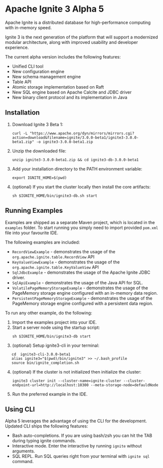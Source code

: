 # Apache Ignite 3 Alpha 5

Apache Ignite is a distributed database for high-performance computing with in-memory speed.

Ignite 3 is the next generation of the platform that will support a modernized modular architecture,
along with improved usability and developer experience.

The current alpha version includes the following features:
* Unified CLI tool
* New configuration engine
* New schema management engine
* Table API
* Atomic storage implementation based on Raft
* New SQL engine based on Apache Calcite and JDBC driver
* New binary client protocol and its implementation in Java

## Installation

1. Download Ignite 3 Beta 1:
   ```
   curl -L "https://www.apache.org/dyn/mirrors/mirrors.cgi?action=download&filename=ignite/3.0.0-beta1/ignite3-3.0.0-beta1.zip" -o ignite3-3.0.0-beta1.zip
   ```
2. Unzip the downloaded file:
   ```
   unzip ignite3-3.0.0-beta1.zip && cd ignite3-db-3.0.0-beta1
   ```
3. Add your installation directory to the PATH environment variable:
   ```
   export IGNITE_HOME=$(pwd)
   ```
4. (optional) If you start the cluster locally then install the core artifacts:
   ```
   sh $IGNITE_HOME/bin/ignite3-db.sh start
   ```

## Running Examples

Examples are shipped as a separate Maven project, which is located in the `examples` folder.
To start running you simply need to import provided `pom.xml` file into your favourite IDE.

The following examples are included:
* `RecordViewExample` - demonstrates the usage of the `org.apache.ignite.table.RecordView` API
* `KeyValueViewExample` - demonstrates the usage of the `org.apache.ignite.table.KeyValueView` API
* `SqlJdbcExample` - demonstrates the usage of the Apache Ignite JDBC driver.
* `SqlApiExample` - demonstrates the usage of the Java API for SQL.
* `VolatilePageMemoryStorageExample` - demonstrates the usage of the PageMemory storage engine configured with an in-memory data region.
* `PersistentPageMemoryStorageExample` - demonstrates the usage of the PageMemory storage engine configured with a persistent data region.

To run any other example, do the following:
1. Import the examples project into your IDE.
2. Start a server node using the startup script:
   ```
   sh $IGNITE_HOME/bin/ignite3-db start
   ```
3. (optional) Setup ignite3-cli in your terminal:
```
   cd  ignite3-cli-3.0.0-beta1
   alias ignite3="$(pwd)/bin/ignite3" >> ~/.bash_profile
   source bin/ignite_completion.sh 
```
4. (optional) If the cluster is not initialized then initialize the cluster:
   ```
   ignite3 cluster init --cluster-name=ignite-cluster --cluster-endpoint-url=http://localhost:10300 --meta-storage-node=defauldNode
   ```
5. Run the preferred example in the IDE.

## Using CLI

Alpha 5 leverages the advantage of using the CLI for the development. Updated CLI ships the following features:
* Bash auto-completions. If you are using bash/zsh you can hit the TAB during typing ignite commands.
* Interactive mode. Enter the interactive by running `ignite` without arguments.
* SQL REPL. Run SQL queries right from your terminal with `ignite sql` command.
